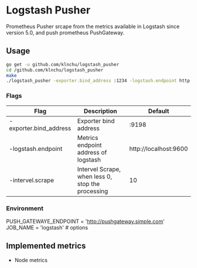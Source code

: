 # Logstash Pusher
Prometheus Pusher srcape from the metrics available in Logstash since version 5.0,  and push prometheus PushGateway.

## Usage

```bash
go get -u github.com/klnchu/logstash_pusher
cd /github.com/klnchu/logstash_pusher
make
./logstash_pusher -exporter.bind_address :1234 -logstash.endpoint http://localhost:1235
```

### Flags
Flag | Description | Default
-----|-------------|---------
-exporter.bind_address | Exporter bind address | :9198
-logstash.endpoint | Metrics endpoint address of logstash | http://localhost:9600
-intervel.scrape | Intervel Scrape, when less 0, stop the processing | 10


### Environment

PUSH_GATEWAYE_ENDPOINT  = 'http://pushgateway.simple.com'
JOB_NAME = 'logstash' # options

## Implemented metrics
* Node metrics
